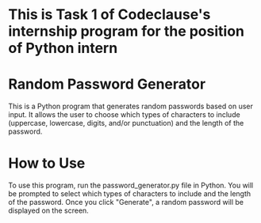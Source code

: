 # This is Task 1 of Codeclause's internship program for the position of Python intern
# Random Password Generator
This is a Python program that generates random passwords based on user input. It allows the user to choose which types of characters to include (uppercase, lowercase, digits, and/or punctuation) and the length of the password.

# How to Use
To use this program, run the password_generator.py file in Python. You will be prompted to select which types of characters to include and the length of the password. Once you click "Generate", a random password will be displayed on the screen.

